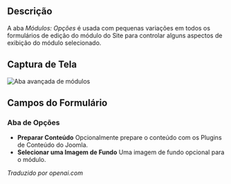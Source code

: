 <!-- Filename: Help6.x:Modules_Options_Tab  / Display title: Módulos: Guia de Opções -->

## Descrição

A aba *Módulos: Opções* é usada com pequenas variações em todos os formulários de edição do módulo do Site para controlar alguns aspectos de exibição do módulo selecionado.

## Captura de Tela

![Aba avançada de módulos](../../../ptbr/images/modules/modules-custom-options-tab.png)

## Campos do Formulário

### Aba de Opções

* **Preparar Conteúdo** Opcionalmente prepare o conteúdo com os Plugins de Conteúdo do Joomla.
* **Selecionar uma Imagem de Fundo** Uma imagem de fundo opcional para o módulo.

*Traduzido por openai.com*

